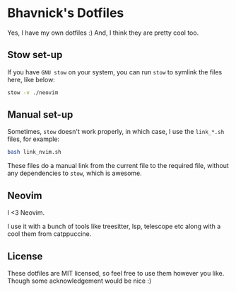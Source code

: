 # Bhavnick's Dotfiles

Yes, I have my own dotfiles :) 
And, I think they are pretty cool too. 


## Stow set-up

If you have `GNU stow` on your system, you can run `stow` to symlink the files here, like below:

```bash
stow -v ./neovim 
```

## Manual set-up

Sometimes, `stow` doesn't work properly, in which case, I use the `link_*.sh` files, for example: 

```bash 
bash link_nvim.sh
```

These files do a manual link from the current file to the required file, without any dependencies to `stow`, which is awesome. 


## Neovim

I <3 Neovim.

I use it with a bunch of tools like treesitter, lsp, telescope etc along with a cool them from catppuccine.


## License

These dotfiles are MIT licensed, so feel free to use them however you like. Though some acknowledgement would be nice :)




